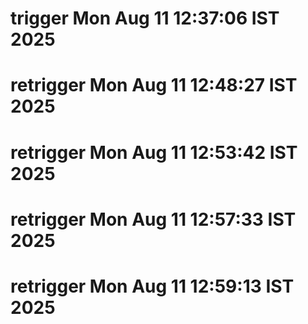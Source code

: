 # trigger Mon Aug 11 12:37:06 IST 2025
# retrigger Mon Aug 11 12:48:27 IST 2025
# retrigger Mon Aug 11 12:53:42 IST 2025
# retrigger Mon Aug 11 12:57:33 IST 2025
# retrigger Mon Aug 11 12:59:13 IST 2025
